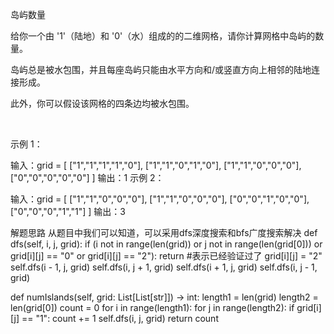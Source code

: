 岛屿数量

给你一个由 '1'（陆地）和 '0'（水）组成的的二维网格，请你计算网格中岛屿的数量。

岛屿总是被水包围，并且每座岛屿只能由水平方向和/或竖直方向上相邻的陆地连接形成。

此外，你可以假设该网格的四条边均被水包围。

 

示例 1：

输入：grid = [
  ["1","1","1","1","0"],
  ["1","1","0","1","0"],
  ["1","1","0","0","0"],
  ["0","0","0","0","0"]
]
输出：1
示例 2：

输入：grid = [
  ["1","1","0","0","0"],
  ["1","1","0","0","0"],
  ["0","0","1","0","0"],
  ["0","0","0","1","1"]
]
输出：3

解题思路
从题目中我们可以知道，可以采用dfs深度搜索和bfs广度搜索解决
def dfs(self, i, j, grid):
	if (i not in range(len(grid)) or j not in range(len(grid[0])) or grid[i][j] == "0" or grid[i][j] == "2"):
    	return
        #表示已经验证过了
        grid[i][j] = "2"
        self.dfs(i - 1, j, grid)
        self.dfs(i, j + 1, grid) 
        self.dfs(i + 1, j, grid)
        self.dfs(i, j - 1, grid)

def numIslands(self, grid: List[List[str]]) -> int:
	length1 = len(grid)
    length2 = len(grid[0])
    count = 0
    for i in range(length1):
  		for j in range(length2):
        	if grid[i][j] == "1":
            	count += 1
                self.dfs(i, j, grid)
    return count
